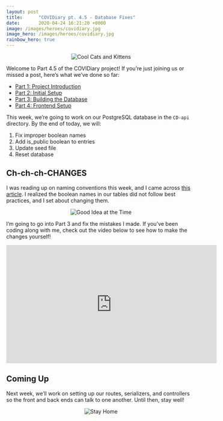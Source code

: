 ```yaml
---
layout: post
title:      "COVIDiary pt. 4.5 - Database Fixes"
date:       2020-04-24 16:21:20 +0000
image: /images/heroes/covidiary.jpg
image_hero: /images/heroes/covidiary.jpg
rainbow_hero: true
---
```



<center>
<img alt="Cool Cats and Kittens" src="https://media.giphy.com/media/RGixkYkOKdWATSReHt/source.gif">
</center>

Welcome to Part 4.5 of the COVIDiary project! If you’re just joining us or missed a post, here’s what we’ve done so far:



- [Part 1: Project Introduction](/articles/covidiary-a-rails-react-project)
- [Part 2: Initial Setup](/articles/covidiary-pt-2-initial-setup)
- [Part 3: Building the Database](/articles/covidiary-pt-3-building-the-database)
- [Part 4: Frontend Setup](/articles/covidiary-pt-4-frontend-setup)

This week, we’re going to work on our PostgreSQL database in the `CD-api` directory. By the end of today, we will:



1. Fix improper boolean names
2. Add is_public boolean to entries
3. Update seed file
4. Reset database


## Ch-ch-ch-CHANGES

I was reading up on naming conventions this week, and I came across [this article](https://dev.to/michi/tips-on-naming-boolean-variables-cleaner-code-35ig). I realized the boolean names in our tables did not follow best practices, and I set about changing them.

<center>
<img alt="Good Idea at the Time" src="https://media.giphy.com/media/gKGzjtXVrVPIsgbREz/source.gif">
</center>

I’m going to go into Part 3 and fix the mistakes I made. If you’ve been coding along with me, check out the video below to see how to make the changes yourself!

<center>
<iframe width="560" height="315" src="https://www.youtube.com/embed/MVqeF7RTjAk" frameborder="0" allow="accelerometer; autoplay; encrypted-media; gyroscope; picture-in-picture" allowfullscreen></iframe>
</center>


## Coming Up

Next week, we’ll work on setting up our routes, serializers, and controllers so the front and back ends can talk to one another. Until then, stay well!

<center>
<img alt="Stay Home" src="https://media.giphy.com/media/lQ701BEcCllM2BOQpR/source.gif">
</center>
